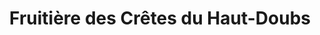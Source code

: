 ---
title: "Fruitière des Crêtes du Haut-Doubs"
url: /grandcombe-des-bois/fruitiere-des-cretes-du-haut-doubs/
shop: Käse
---
